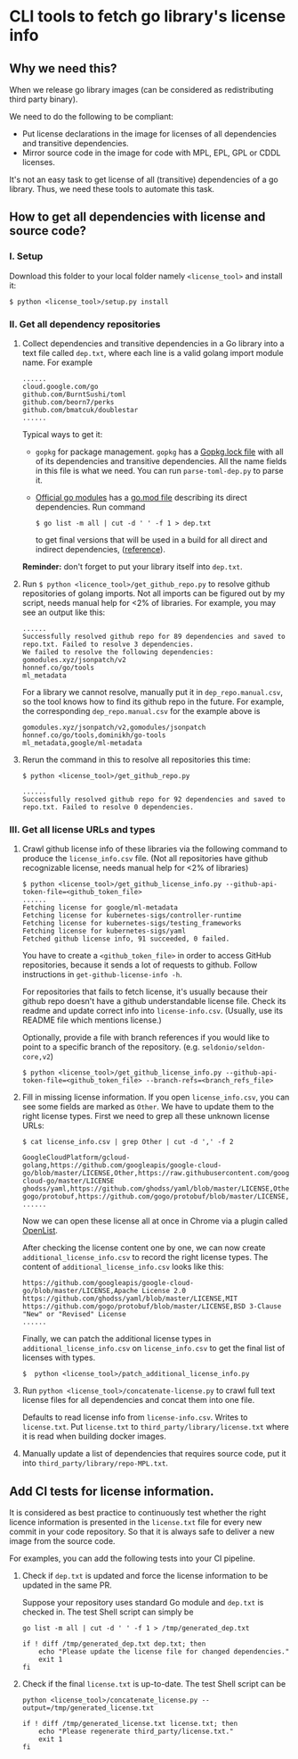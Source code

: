# CLI tools to fetch go library's license info

## Why we need this?

When we release go library images (can be considered as redistributing third
party binary).

We need to do the following to be compliant:
* Put license declarations in the image for licenses of all dependencies and transitive dependencies.
* Mirror source code in the image for code with MPL, EPL, GPL or CDDL licenses.

It's not an easy task to get license of all (transitive) dependencies of a go
library. Thus, we need these tools to automate this task.

## How to get all dependencies with license and source code?

### I. Setup
Download this folder to your local folder namely `<license_tool>` and install it:
```
$ python <license_tool>/setup.py install
```

### II. Get all dependency repositories
1. Collect dependencies and transitive dependencies in a Go library into a text file called `dep.txt`, where each line is a valid golang import module name. For example
    ```
    ......
    cloud.google.com/go
    github.com/BurntSushi/toml
    github.com/beorn7/perks
    github.com/bmatcuk/doublestar
    ......
    ```

    Typical ways to get it:
    * `gopkg` for package management. `gopkg` has a [Gopkg.lock file](https://github.com/argoproj/argo/blob/master/Gopkg.lock)
    with all of its dependencies and transitive dependencies. All the name fields in this file is what we need. You can run `parse-toml-dep.py` to parse it.
    * [Official go modules](https://blog.golang.org/using-go-modules) has a [go.mod file](https://github.com/minio/minio/blob/master/go.mod) describing its direct dependencies. Run command

        ```$ go list -m all | cut -d ' ' -f 1 > dep.txt```

        to get final versions that will be used in a build for all direct and indirect dependencies, ([reference](https://github.com/golang/go/wiki/Modules#daily-workflow)).

    **Reminder:** don't forget to put your library itself into `dep.txt`.
2. Run `$ python <licence_tool>/get_github_repo.py` to resolve github repositories of golang imports. Not all imports can be figured out by my script, needs manual help for <2% of libraries. For example, you may see an output like this:
    ```
    ......
    Successfully resolved github repo for 89 dependencies and saved to repo.txt. Failed to resolve 3 dependencies.
    We failed to resolve the following dependencies:
    gomodules.xyz/jsonpatch/v2
    honnef.co/go/tools
    ml_metadata
    ```

    For a library we cannot resolve, manually put it in `dep_repo.manual.csv`, so the tool knows how to find its github repo in the future. For example, the corresponding `dep_repo.manual.csv` for the example above is
    ```
    gomodules.xyz/jsonpatch/v2,gomodules/jsonpatch
    honnef.co/go/tools,dominikh/go-tools
    ml_metadata,google/ml-metadata
    ```
 3. Rerun the command in this to resolve all repositories this time:
    ```
    $ python <license_tool>/get_github_repo.py

    ......
    Successfully resolved github repo for 92 dependencies and saved to repo.txt. Failed to resolve 0 dependencies.
    ```

### III. Get all license URLs and types

1.  Crawl github license info of these libraries via the following command to produce the `license_info.csv` file. (Not all repositories have github recognizable license, needs manual help for <2% of libraries)
    ```
    $ python <license_tool>/get_github_license_info.py --github-api-token-file=<github_token_file>
    ......
    Fetching license for google/ml-metadata
    Fetching license for kubernetes-sigs/controller-runtime
    Fetching license for kubernetes-sigs/testing_frameworks
    Fetching license for kubernetes-sigs/yaml
    Fetched github license info, 91 succeeded, 0 failed.
    ```
    You have to create a `<github_token_file>` in order to access GitHub repositories, because it sends a lot of requests to github. Follow instructions in `get-github-license-info -h`.

    For repositories that fails to fetch license, it's usually because their github repo
    doesn't have a github understandable license file. Check its readme and
    update correct info into `license-info.csv`. (Usually, use its README file which mentions license.)

    Optionally, provide a file with branch references if you would like to point to a specific branch of the repository. (e.g. `seldonio/seldon-core,v2`)
    ```
    $ python <license_tool>/get_github_license_info.py --github-api-token-file=<github_token_file> --branch-refs=<branch_refs_file>
    ```

2. Fill in missing license information. If you open `license_info.csv`, you can see some fields are marked as `Other`. We have to update them to the right license types. First we need to grep all these unknown license URLs:
    ```
    $ cat license_info.csv | grep Other | cut -d ',' -f 2

    GoogleCloudPlatform/gcloud-golang,https://github.com/googleapis/google-cloud-go/blob/master/LICENSE,Other,https://raw.githubusercontent.com/googleapis/google-cloud-go/master/LICENSE
    ghodss/yaml,https://github.com/ghodss/yaml/blob/master/LICENSE,Other,https://raw.githubusercontent.com/ghodss/yaml/master/LICENSE
    gogo/protobuf,https://github.com/gogo/protobuf/blob/master/LICENSE,Other,https://raw.githubusercontent.com/gogo/protobuf/master/LICENSE
    ......
    ```

    Now we can open these license all at once in Chrome via a plugin called [OpenList](https://chrome.google.com/webstore/detail/openlist/nkpjembldfckmdchbdiclhfedcngbgnl?hl=en).

    After checking the license content one by one, we can now create `additional_license_info.csv` to record the right license types. The content  of `additional_license_info.csv` looks like this:
    ```
    https://github.com/googleapis/google-cloud-go/blob/master/LICENSE,Apache License 2.0
    https://github.com/ghodss/yaml/blob/master/LICENSE,MIT
    https://github.com/gogo/protobuf/blob/master/LICENSE,BSD 3-Clause "New" or "Revised" License
    ......
    ```

    Finally, we can patch the additional license types in `additional_license_info.csv` on `license_info.csv` to get the final list of licenses with types.

    ```
    $  python <license_tool>/patch_additional_license_info.py
    ```


3. Run `python <license_tool>/concatenate-license.py` to crawl full text license files for all dependencies and concat them into one file.

    Defaults to read license info from `license-info.csv`. Writes to `license.txt`.
    Put `license.txt` to `third_party/library/license.txt` where it is read when building docker images.
4. Manually update a list of dependencies that requires source code, put it into `third_party/library/repo-MPL.txt`.

## Add CI tests for license information.
It is considered as best practice to continuously test whether the right licence information is presented in the `license.txt` file for every new commit in your code repository. So that it is always safe to deliver a new image from the source code.

For examples, you can add the following tests into your CI pipeline.

1. Check if `dep.txt` is updated and force the license information to be updated in the same PR.

    Suppose your repository uses standard Go module and `dep.txt` is checked in. The test Shell script can simply be
    ```
    go list -m all | cut -d ' ' -f 1 > /tmp/generated_dep.txt

    if ! diff /tmp/generated_dep.txt dep.txt; then
        echo "Please update the license file for changed dependencies."
        exit 1
    fi
    ```

2. Check if the final `license.txt` is up-to-date. The test Shell script can be
    ```
    python <license_tool>/concatenate_license.py --output=/tmp/generated_license.txt

    if ! diff /tmp/generated_license.txt license.txt; then
        echo "Please regenerate third_party/license.txt."
        exit 1
    fi
    ```
